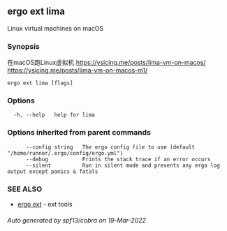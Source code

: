 ## ergo ext lima

Linux virtual machines on macOS

### Synopsis

在macOS跑Linux虚拟机
https://ysicing.me/posts/lima-vm-on-macos/
https://ysicing.me/posts/lima-vm-on-macos-m1/
		

```
ergo ext lima [flags]
```

### Options

```
  -h, --help   help for lima
```

### Options inherited from parent commands

```
      --config string   The ergo config file to use (default "/home/runner/.ergo/config/ergo.yml")
      --debug           Prints the stack trace if an error occurs
      --silent          Run in silent mode and prevents any ergo log output except panics & fatals
```

### SEE ALSO

* [ergo ext](ergo_ext.md)	 - ext tools

###### Auto generated by spf13/cobra on 19-Mar-2022
